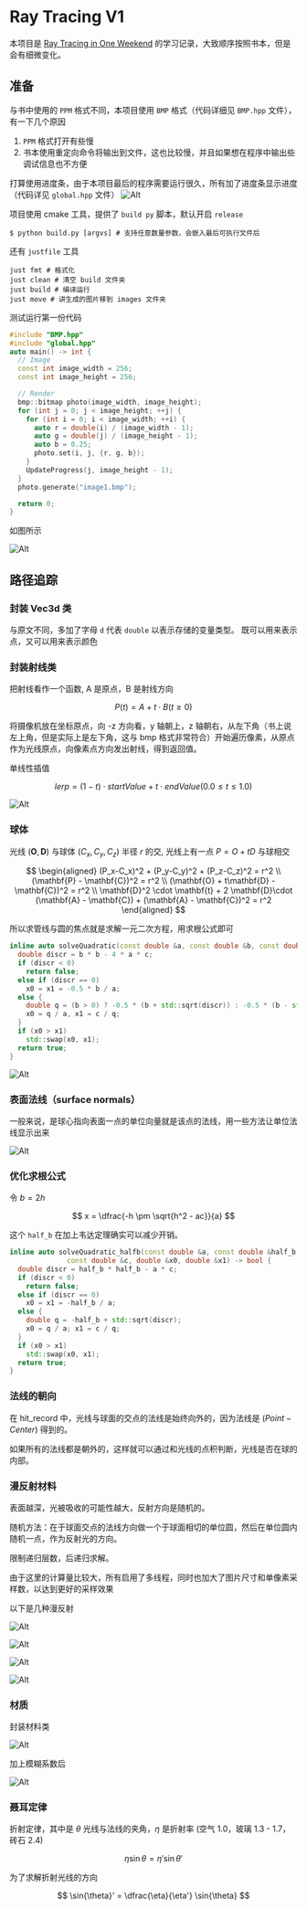 # Ray Tracing V1

本项目是 [Ray Tracing in One Weekend](https://raytracing.github.io/books/RayTracingInOneWeekend.html#diffusematerials/fixingshadowacne) 的学习记录，大致顺序按照书本，但是会有细微变化。

## 准备

与书中使用的 `PPM` 格式不同，本项目使用 `BMP` 格式（代码详细见 `BMP.hpp` 文件），有一下几个原因
1.  `PPM` 格式打开有些慢
2.  书本使用重定向命令将输出到文件，这也比较慢，并且如果想在程序中输出些调试信息也不方便

打算使用进度条，由于本项目最后的程序需要运行很久，所有加了进度条显示进度（代码详见 `global.hpp` 文件）
![Alt](images/progress.png)

项目使用 cmake 工具，提供了 `build py` 脚本，默认开启 `release`
```shell
$ python build.py [argvs] # 支持任意数量参数，会嵌入最后可执行文件后
```
还有 `justfile` 工具
```shell
just fmt # 格式化
just clean # 清空 build 文件夹
just build # 编译运行
just move # 讲生成的图片移到 images 文件夹
```
测试运行第一份代码
```cpp
#include "BMP.hpp"
#include "global.hpp"
auto main() -> int {
  // Image
  const int image_width = 256;
  const int image_height = 256;

  // Render
  bmp::bitmap photo(image_width, image_height);
  for (int j = 0; j < image_height; ++j) {
    for (int i = 0; i < image_width; ++i) {
      auto r = double(i) / (image_width - 1);
      auto g = double(j) / (image_height - 1);
      auto b = 0.25;
      photo.set(i, j, {r, g, b});
    }
    UpdateProgress(j, image_height - 1);
  }
  photo.generate("image1.bmp");

  return 0;
}
```
如图所示

![Alt](images/image1.bmp)


## 路径追踪

### 封装 Vec3d 类

与原文不同，多加了字母 `d` 代表 `double` 以表示存储的变量类型。
既可以用来表示点，又可以用来表示颜色

### 封装射线类

把射线看作一个函数, A 是原点，B 是射线方向

$$
P(t) = A + t \cdot B (t \ge 0)
$$

将摄像机放在坐标原点，向 -z 方向看，y 轴朝上，z 轴朝右，从左下角（书上说左上角，但是实际上是左下角，这与 bmp 格式非常符合）开始遍历像素，从原点作为光线原点，向像素点方向发出射线，得到返回值。

单线性插值

$$
lerp = (1 - t) \cdot startValue + t \cdot endValue (0.0 \leqslant t \leqslant 1.0)
$$

![Alt](images/image2.bmp)

### 球体

光线 $(\mathbf{O}, \mathbf{D})$ 与球体 $(C_x, C_y, C_z)$ 半径 $r$ 的交, 光线上有一点 $P = O + tD$ 与球相交

$$
\begin{aligned}
  (P_x-C_x)^2 + (P_y-C_y)^2 + (P_z-C_z)^2 = r^2 \\
  (\mathbf{P} - \mathbf{C})^2 = r^2 \\
  (\mathbf{O} + t\mathbf{D} - \mathbf{C})^2 = r^2 \\
  \mathbf{D}^2 \cdot \mathbf{t} + 2 \mathbf{D}\cdot (\mathbf{A} - \mathbf{C}) + (\mathbf{A} - \mathbf{C})^2 = r^2
\end{aligned}
$$

所以求管线与圆的焦点就是求解一元二次方程，用求根公式即可

```cpp
inline auto solveQuadratic(const double &a, const double &b, const double &c, double &x0, double &x1) -> bool {
  double discr = b * b - 4 * a * c;
  if (discr < 0)
    return false;
  else if (discr == 0)
    x0 = x1 = -0.5 * b / a;
  else {
    double q = (b > 0) ? -0.5 * (b + std::sqrt(discr)) : -0.5 * (b - std::sqrt(discr));
    x0 = q / a, x1 = c / q;
  }
  if (x0 > x1)
    std::swap(x0, x1);
  return true;
}
```
![Alt](images/image3.bmp)

### 表面法线（surface normals）

一般来说，是球心指向表面一点的单位向量就是该点的法线，用一些方法让单位法线显示出来

![Alt](images/image4.bmp)

### 优化求根公式

令 $b = 2h$

$$
x = \dfrac{-h \pm \sqrt{h^2 - ac}}{a}
$$

这个 `half_b` 在加上韦达定理确实可以减少开销。

```cpp
inline auto solveQuadratic_halfb(const double &a, const double &half_b, 
              const double &c, double &x0, double &x1) -> bool {
  double discr = half_b * half_b - a * c;
  if (discr < 0)
    return false;
  else if (discr == 0)
    x0 = x1 = -half_b / a;
  else {
    double q = -half_b + std::sqrt(discr);
    x0 = q / a; x1 = c / q;
  }
  if (x0 > x1)
    std::swap(x0, x1);
  return true;
}
```

### 法线的朝向

在 hit_record 中，光线与球面的交点的法线是始终向外的，因为法线是 $(Point - Center)$ 得到的。

如果所有的法线都是朝外的，这样就可以通过和光线的点积判断，光线是否在球的内部。

### 漫反射材料

表面越深，光被吸收的可能性越大，反射方向是随机的。

随机方法：在于球面交点的法线方向做一个于球面相切的单位圆，然后在单位圆内随机一点，作为反射光的方向。

限制递归层数，后递归求解。

由于这里的计算量比较大，所有启用了多线程，同时也加大了图片尺寸和单像素采样数，以达到更好的采样效果

以下是几种漫反射

![Alt](images/image7.bmp)

![Alt](images/image8.bmp)

![Alt](images/image9.bmp)

![Alt](images/image10.bmp)

### 材质

封装材料类

![Alt](images/image11.bmp)

加上模糊系数后

![Alt](images/image12.bmp)

### 聂耳定律

折射定律，其中是 $\theta$ 光线与法线的夹角，$\eta$ 是折射率 (空气 1.0，玻璃 1.3 - 1.7，砖石 2.4)

$$
 \eta \sin{\theta} = \eta' \sin{\theta}'
$$

为了求解折射光线的方向

$$
 \sin{\theta}' = \dfrac{\eta}{\eta'} \sin{\theta}
$$


